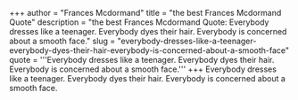 +++
author = "Frances Mcdormand"
title = "the best Frances Mcdormand Quote"
description = "the best Frances Mcdormand Quote: Everybody dresses like a teenager. Everybody dyes their hair. Everybody is concerned about a smooth face."
slug = "everybody-dresses-like-a-teenager-everybody-dyes-their-hair-everybody-is-concerned-about-a-smooth-face"
quote = '''Everybody dresses like a teenager. Everybody dyes their hair. Everybody is concerned about a smooth face.'''
+++
Everybody dresses like a teenager. Everybody dyes their hair. Everybody is concerned about a smooth face.
